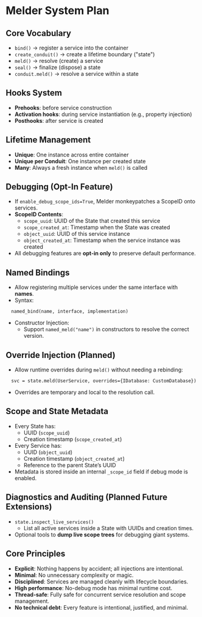 # Melder System Plan

## Core Vocabulary
- `bind()` → register a service into the container
- `create_conduit()` → create a lifetime boundary ("state")
- `meld()` → resolve (create) a service
- `seal()` → finalize (dispose) a state
- `conduit.meld()` → resolve a service within a state

## Hooks System
- **Prehooks**: before service construction
- **Activation hooks**: during service instantiation (e.g., property injection)
- **Posthooks**: after service is created

## Lifetime Management
- **Unique**: One instance across entire container
- **Unique per Conduit**: One instance per created state
- **Many**: Always a fresh instance when `meld()` is called

## Debugging (Opt-In Feature)
- If `enable_debug_scope_ids=True`, Melder monkeypatches a ScopeID onto services.
- **ScopeID Contents**:
  - `scope_uuid`: UUID of the State that created this service
  - `scope_created_at`: Timestamp when the State was created
  - `object_uuid`: UUID of this service instance
  - `object_created_at`: Timestamp when the service instance was created
- All debugging features are **opt-in only** to preserve default performance.

## Named Bindings
- Allow registering multiple services under the same interface with **names**.
- Syntax:
~~~
  named_bind(name, interface, implementation)
~~~
- Constructor Injection:
  - Support `named_meld("name")` in constructors to resolve the correct version.

## Override Injection (Planned)
- Allow runtime overrides during `meld()` without needing a rebinding:
~~~
  svc = state.meld(UserService, overrides={IDatabase: CustomDatabase})
~~~
- Overrides are temporary and local to the resolution call.

## Scope and State Metadata
- Every State has:
  - UUID (`scope_uuid`)
  - Creation timestamp (`scope_created_at`)
- Every Service has:
  - UUID (`object_uuid`)
  - Creation timestamp (`object_created_at`)
  - Reference to the parent State’s UUID
- Metadata is stored inside an internal `_scope_id` field if debug mode is enabled.

## Diagnostics and Auditing (Planned Future Extensions)
- `state.inspect_live_services()`
  - List all active services inside a State with UUIDs and creation times.
- Optional tools to **dump live scope trees** for debugging giant systems.

## Core Principles
- **Explicit**: Nothing happens by accident; all injections are intentional.
- **Minimal**: No unnecessary complexity or magic.
- **Disciplined**: Services are managed cleanly with lifecycle boundaries.
- **High performance**: No-debug mode has minimal runtime cost.
- **Thread-safe**: Fully safe for concurrent service resolution and scope management.
- **No technical debt**: Every feature is intentional, justified, and minimal.
